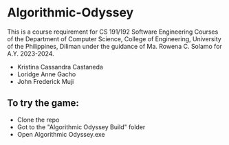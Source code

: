 # Algorithmic-Odyssey
This is a course requirement for CS 191/192 Software Engineering Courses of the Department of Computer Science, College of Engineering, University of the Philippines, Diliman under the guidance of Ma. Rowena C. Solamo for A.Y. 2023-2024.

- Kristina Cassandra Castaneda
- Loridge Anne Gacho
- John Frederick Muji

## To try the game:
- Clone the repo
- Got to the "Algorithmic Odyssey Build" folder
- Open Algorithmic Odyssey.exe
